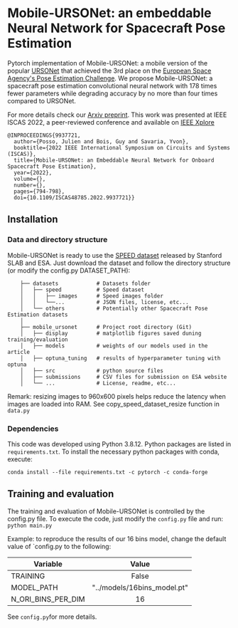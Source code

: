 # Mobile-URSONet: an embeddable Neural Network for Spacecraft Pose Estimation 
Pytorch implementation of Mobile-URSONet: a mobile version of the popular [URSONet](https://github.com/pedropro/UrsoNet) 
that achieved the 3rd place on the [European Space Agency's Pose Estimation Challenge](https://kelvins.esa.int/satellite-pose-estimation-challenge/). 
We propose Mobile-URSONet: a spacecraft pose estimation convolutional neural network with 178 times fewer parameters 
while degrading accuracy by no more than four times compared to URSONet. 

For more details check our [Arxiv preprint](https://arxiv.org/abs/2205.02065). This work was presented at 
IEEE ISCAS 2022, a peer-reviewed conference and available on [IEEE Xplore](https://ieeexplore.ieee.org/document/9937721)

```
@INPROCEEDINGS{9937721,
  author={Posso, Julien and Bois, Guy and Savaria, Yvon},
  booktitle={2022 IEEE International Symposium on Circuits and Systems (ISCAS)}, 
  title={Mobile-URSONet: an Embeddable Neural Network for Onboard Spacecraft Pose Estimation}, 
  year={2022},
  volume={},
  number={},
  pages={794-798},
  doi={10.1109/ISCAS48785.2022.9937721}}
```

## Installation

### Data and directory structure
Mobile-URSONet is ready to use the [SPEED dataset](https://kelvins.esa.int/satellite-pose-estimation-challenge/data/) 
released by Stanford SLAB and ESA. Just download the dataset and follow the directory structure (or modify the 
config.py DATASET_PATH):

```
    ├── datasets            # Datasets folder
    │   ├── speed           # Speed dataset
    │   │   ├── images      # Speed images folder
    │   │   └──...          # JSON files, license, etc...
    │   └── others          # Potentially other Spacecraft Pose Estimation datasets
    │
    ├── mobile_ursonet      # Project root directory (Git)
    │   ├── display         # matplotlib figures saved duning training/evaluation
    │   ├── models          # weights of our models used in the article
    │   ├── optuna_tuning   # results of hyperparameter tuning with optuna
    │   ├── src             # python source files
    │   ├── submissions     # CSV files for submission on ESA website
    │   └── ...             # License, readme, etc...
```

Remark: resizing images to 960x600 pixels helps reduce the latency when images are loaded into RAM. 
See copy_speed_dataset_resize function in `data.py`

### Dependencies

This code was developed using Python 3.8.12. Python packages are listed in `requirements.txt`. To install the necessary 
python packages with conda, execute:
```
conda install --file requirements.txt -c pytorch -c conda-forge
```

## Training and evaluation
The training and evaluation of Mobile-URSONet is controlled by the config.py file. To execute the code, just modify the 
`config.py` file and run: `python main.py`

Example: to reproduce the results of our 16 bins model, change the default value of `config.py to the following:

| Variable           |            Value            |
|--------------------|:---------------------------:|
| TRAINING           |            False            |
| MODEL_PATH         | "../models/16bins_model.pt" |
| N_ORI_BINS_PER_DIM |             16              |

See `config.py`for more details. 
